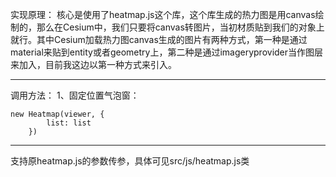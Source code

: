 
实现原理： 
核心是使用了heatmap.js这个库，这个库生成的热力图是用canvas绘制的，那么在Cesium中，我们只要将canvas转图片，当初材质贴到我们的对象上就行。其中Cesium加载热力图canvas生成的图片有两种方式，第一种是通过material来贴到entity或者geometry上，第二种是通过imageryprovider当作图层来加入，目前我这边以第一种方式来引入。

***
调用方法：
1、固定位置气泡窗：
```
new Heatmap(viewer, {
        list: list
    })
```
***
支持原heatmap.js的参数传参，具体可见src/js/heatmap.js类

